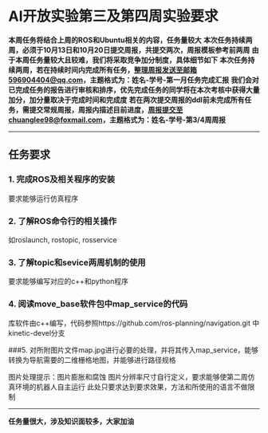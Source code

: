 # AI开放实验第三及第四周实验要求

**本周任务将结合上周的ROS和Ubuntu相关的内容，任务量较大**
**本次任务持续两周，必须于10月13日和10月20日提交周报，共提交两次，周报模板参考前两周**
**由于本周任务量较大且较难，我们将采取竞争加分制度，具体细节如下**
**本次任务持续两周，若在持续时间内完成所有任务，整理周报发送至邮箱596904404@qq.com，主题格式为：姓名-学号-第一月任务完成汇报**
**我们会对已完成任务的报告进行审核和排序，优先完成任务的同学将在本次考核中获得大量加分，加分量取决于完成时间和完成度**
**若在两次提交周报的ddl前未完成所有任务，需提交常规周报，周报内描述目前进度，周报提交至chuanglee98@foxmail.com，主题格式为：姓名-学号-第3/4周周报**
****



## 任务要求
### 1. 完成ROS及相关程序的安装

要求能够运行仿真程序

### 2. 了解ROS命令行的相关操作

如roslaunch, rostopic, rosservice

### 3. 了解topic和sevice两周机制的使用

要求能够编写对应的c++和python程序

### 4. 阅读move_base软件包中map_service的代码

库软件由c++编写，代码参照https://github.com/ros-planning/navigation.git 中kinetic-devel分支

###5. 对所附图片文件map.jpg进行必要的处理，并将其传入map_service，能够转换为导航需要的二维栅格地图，并能够进行路径规格

图片处理提示：图片膨胀和腐蚀
图片分辨率尺寸自行定义，要求能够使第二周仿真环境的机器人自主运行
此处只要求达到要求效果，方法和所使用的语言不做限制
****
**任务量很大，涉及知识面较多，大家加油**